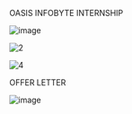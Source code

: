OASIS INFOBYTE INTERNSHIP 

![image](https://github.com/mavssvighnesh/OIBSIP-DATA_SCIENCE/assets/109013315/51feaede-e637-4b2a-b8c5-a9de4eb0f511)

![2](https://github.com/mavssvighnesh/OIBSIP-DATA_SCIENCE/assets/109013315/d0672bcf-1750-4f08-b375-6231f3a4ea29)

![4](https://github.com/mavssvighnesh/OIBSIP-DATA_SCIENCE/assets/109013315/0f3846bc-6a42-41ec-bb0a-ea59d4539f27)

OFFER LETTER

![image](https://github.com/mavssvighnesh/OIBSIP-DATA_SCIENCE/assets/109013315/92c55963-dc39-434d-b14d-8796e17c3acf)
